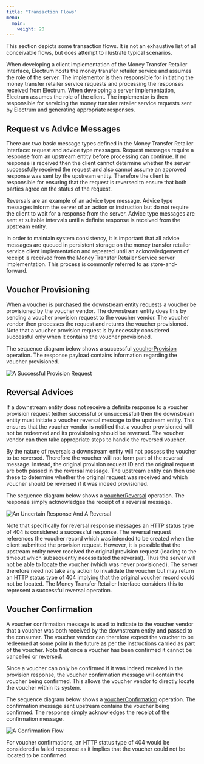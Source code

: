 ```yaml
---
title: "Transaction Flows"
menu:
  main:
    weight: 20
---
```


This section depicts some transaction flows. It is not an exhaustive list of all conceivable flows, but does attempt to illustrate typical scenarios.

When developing a client implementation of the Money Transfer Retailer Interface, Electrum hosts the money transfer retailer service and assumes the role of the server. The implementor is then responsible for initiating the money transfer retailer service requests and processing the responses received from Electrum. When developing a server implementation, Electrum assumes the role of the client. The implementor is then responsible for servicing the money transfer retailer service requests sent by Electrum and generating appropriate responses.

## Request vs Advice Messages

There are two basic message types defined in the Money Transfer Retailer Interface: request and advice type messages. Request messages require a response from an upstream entity before processing can continue. If no response is received then the client cannot determine whether the server successfully received the request and also cannot assume an approved response was sent by the upstream entity. Therefore the client is responsible for ensuring that the request is reversed to ensure that both parties agree on the status of the request.

Reversals are an example of an advice type message. Advice type messages inform the server of an action or instruction but do not require the client to wait for a response from the server. Advice type messages are sent at suitable intervals until a definite response is received from the upstream entity.

In order to maintain system consistency, it is important that all advice messages are queued in persistent storage on the money transfer retailer service client implementation and repeated until an acknowledgement of receipt is received from the Money Transfer Retailer Service server implementation. This process is commonly referred to as store-and-forward.

## Voucher Provisioning

When a voucher is purchased the downstream entity requests a voucher be provisioned by the voucher vendor. The downstream entity does this by sending a voucher provision request to the voucher vendor. The voucher vendor then processes the request and returns the voucher provisioned. Note that a voucher provision request is by necessity considered successful only when it contains the voucher provisioned.

The sequence diagram below shows a successful [voucherProvision](/specification/operations/#voucherProvision) operation. The response payload contains information regarding the voucher provisioned.

![A Successful Provision Request](/images/provision_request.png "A Successful Provision Request")

## Reversal Advices

If a downstream entity does not receive a definite response to a voucher provision request (either successful or unsuccessful) then the downstream entity must initiate a voucher reversal message to the upstream entity. This ensures that the voucher vendor is notified that a voucher provisioned will not be redeemed and its provisioning should be reversed. The voucher vendor can then take appropriate steps to handle the reversed voucher.

By the nature of reversals a downstream entity will not possess the voucher to be reversed. Therefore the voucher will not form part of the reversal message. Instead, the original provision request ID and the original request are both passed in the reversal message. The upstream entity can then use these to determine whether the original request was received and which voucher should be reversed if it was indeed provisioned.

The sequence diagram below shows a [voucherReversal](/specification/operations/#voucherReversal) operation. The response simply acknowledges the receipt of a reversal message.

![An Uncertain Response And A Reversal](/images/provision_reversal.png "An Uncertain Response And A Reversal")

Note that specifically for reversal response messages an HTTP status type of 404 is considered a successful response. The reversal request references the voucher record which was intended to be created when the client submitted the provision request. However, it is possible that the upstream entity never received the original provision request (leading to the timeout which subsequently necessitated the reversal). Thus the server will not be able to locate the voucher (which was never provisioned). The server therefore need not take any action to invalidate the voucher but may return an HTTP status type of 404 implying that the original voucher record could not be located. The Money Transfer Retailer Interface considers this to represent a successful reversal operation.

## Voucher Confirmation

A voucher confirmation message is used to indicate to the voucher vendor that a voucher was both received by the downstream entity and passed to the consumer. The voucher vendor can therefore expect the voucher to be redeemed at some point in the future as per the instructions carried as part of the voucher. Note that once a voucher has been confirmed it cannot be cancelled or reversed.

Since a voucher can only be confirmed if it was indeed received in the provision response, the voucher confirmation message will contain the voucher being confirmed. This allows the voucher vendor to directly locate the voucher within its system.

The sequence diagram below shows a [voucherConfirmation](/specification/operations/#voucherConfirmation) operation. The confirmation message sent upstream contains the voucher being confirmed. The response simply acknowledges the receipt of the confirmation message.

![A Confirmation Flow](/images/provision_confirmation.png "A Confirmation Flow")

For voucher confirmations, an HTTP status type of 404 would be considered a failed response as it implies that the voucher could not be located to be confirmed.
